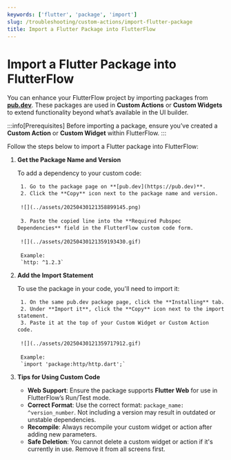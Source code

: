 ```yaml
---
keywords: ['flutter', 'package', 'import']
slug: /troubleshooting/custom-actions/import-flutter-package
title: Import a Flutter Package into FlutterFlow
---
```


# Import a Flutter Package into FlutterFlow

You can enhance your FlutterFlow project by importing packages from **[pub.dev](https://pub.dev)**. These packages are used in **Custom Actions** or **Custom Widgets** to extend functionality beyond what’s available in the UI builder.

:::info[Prerequisites]
Before importing a package, ensure you’ve created a **Custom Action** or **Custom Widget** within FlutterFlow.
:::

Follow the steps below to import a Flutter package into FlutterFlow:

1. **Get the Package Name and Version**

    To add a dependency to your custom code:

        1. Go to the package page on **[pub.dev](https://pub.dev)**.
        2. Click the **Copy** icon next to the package name and version.

        ![](../assets/20250430121358899145.png)

        3. Paste the copied line into the **Required Pubspec Dependencies** field in the FlutterFlow custom code form.

        ![](../assets/20250430121359193430.gif)

        Example:  
        `http: ^1.2.3`

2. **Add the Import Statement**

    To use the package in your code, you'll need to import it:

        1. On the same pub.dev package page, click the **Installing** tab.
        2. Under **Import it**, click the **Copy** icon next to the import statement.
        3. Paste it at the top of your Custom Widget or Custom Action code.

        ![](../assets/20250430121359717912.gif)

        Example:  
        `import 'package:http/http.dart';`

3. **Tips for Using Custom Code**

    - **Web Support**: Ensure the package supports **Flutter Web** for use in FlutterFlow’s Run/Test mode.
    - **Correct Format**: Use the correct format: `package_name: ^version_number`. Not including a version may result in outdated or unstable dependencies.
    - **Recompile**: Always recompile your custom widget or action after adding new parameters.
    - **Safe Deletion**: You cannot delete a custom widget or action if it's currently in use. Remove it from all screens first.